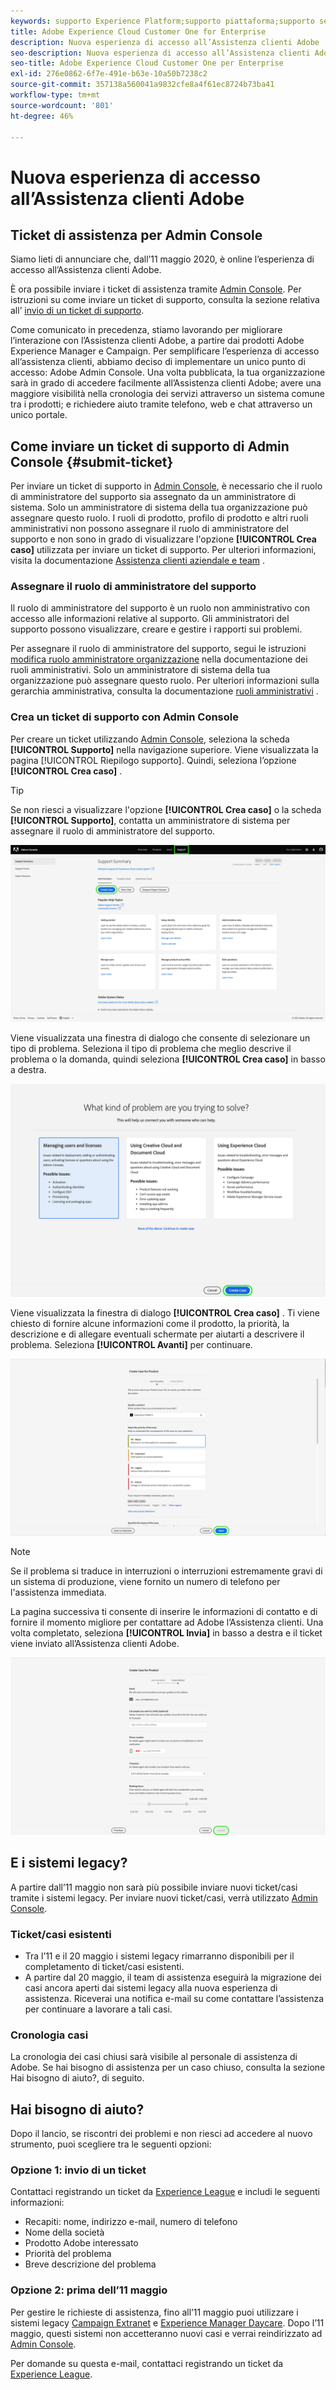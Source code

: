 ```yaml
---
keywords: supporto Experience Platform;supporto piattaforma;supporto servizi intelligenti; assistenza ai clienti; supporto ai di attribuzione; sostegno rtcdp; invia ticket di supporto;supporto clienti
title: Adobe Experience Cloud Customer One for Enterprise
description: Nuova esperienza di accesso all’Assistenza clienti Adobe
seo-description: Nuova esperienza di accesso all’Assistenza clienti Adobe
seo-title: Adobe Experience Cloud Customer One per Enterprise
exl-id: 276e0862-6f7e-491e-b63e-10a50b7238c2
source-git-commit: 357138a560041a9832cfe8a4f61ec8724b73ba41
workflow-type: tm+mt
source-wordcount: '801'
ht-degree: 46%

---
```


# Nuova esperienza di accesso all’Assistenza clienti Adobe

## Ticket di assistenza per Admin Console

Siamo lieti di annunciare che, dall’11 maggio 2020, è online l’esperienza di accesso all’Assistenza clienti Adobe.

È ora possibile inviare i ticket di assistenza tramite [Admin Console](https://adminconsole.adobe.com/). Per istruzioni su come inviare un ticket di supporto, consulta la sezione relativa all’ [invio di un ticket di supporto](#submit-ticket).

Come comunicato in precedenza, stiamo lavorando per migliorare l’interazione con l’Assistenza clienti Adobe, a partire dai prodotti Adobe Experience Manager e Campaign. Per semplificare l’esperienza di accesso all’assistenza clienti, abbiamo deciso di implementare un unico punto di accesso: Adobe Admin Console. Una volta pubblicata, la tua organizzazione sarà in grado di accedere facilmente all’Assistenza clienti Adobe; avere una maggiore visibilità nella cronologia dei servizi attraverso un sistema comune tra i prodotti; e richiedere aiuto tramite telefono, web e chat attraverso un unico portale.

## Come inviare un ticket di supporto di Admin Console {#submit-ticket}

Per inviare un ticket di supporto in [Admin Console](https://adminconsole.adobe.com/), è necessario che il ruolo di amministratore del supporto sia assegnato da un amministratore di sistema. Solo un amministratore di sistema della tua organizzazione può assegnare questo ruolo. I ruoli di prodotto, profilo di prodotto e altri ruoli amministrativi non possono assegnare il ruolo di amministratore del supporto e non sono in grado di visualizzare l&#39;opzione **[!UICONTROL Crea caso]** utilizzata per inviare un ticket di supporto. Per ulteriori informazioni, visita la documentazione [Assistenza clienti aziendale e team](https://helpx.adobe.com/it/enterprise/using/support-and-expert-services.html) .

### Assegnare il ruolo di amministratore del supporto

Il ruolo di amministratore del supporto è un ruolo non amministrativo con accesso alle informazioni relative al supporto. Gli amministratori del supporto possono visualizzare, creare e gestire i rapporti sui problemi.

Per assegnare il ruolo di amministratore del supporto, segui le istruzioni [modifica ruolo amministratore organizzazione](https://helpx.adobe.com/enterprise/using/admin-roles.html#add-admin-teams) nella documentazione dei ruoli amministrativi. Solo un amministratore di sistema della tua organizzazione può assegnare questo ruolo. Per ulteriori informazioni sulla gerarchia amministrativa, consulta la documentazione [ruoli amministrativi](https://helpx.adobe.com/enterprise/admin-guide.html/enterprise/using/admin-roles.ug.html) .

### Crea un ticket di supporto con Admin Console

Per creare un ticket utilizzando [Admin Console](https://adminconsole.adobe.com/), seleziona la scheda **[!UICONTROL Supporto]** nella navigazione superiore. Viene visualizzata la pagina [!UICONTROL Riepilogo supporto]. Quindi, seleziona l’opzione **[!UICONTROL Crea caso]** .

>[!TIP]
>
> Se non riesci a visualizzare l&#39;opzione **[!UICONTROL Crea caso]** o la scheda **[!UICONTROL Supporto]**, contatta un amministratore di sistema per assegnare il ruolo di amministratore del supporto.

![Scheda Supporto Admin Console](./assets/Support.png)

Viene visualizzata una finestra di dialogo che consente di selezionare un tipo di problema. Seleziona il tipo di problema che meglio descrive il problema o la domanda, quindi seleziona **[!UICONTROL Crea caso]** in basso a destra.

![Seleziona problema](./assets/select-case-type.png)

Viene visualizzata la finestra di dialogo **[!UICONTROL Crea caso]** . Ti viene chiesto di fornire alcune informazioni come il prodotto, la priorità, la descrizione e di allegare eventuali schermate per aiutarti a descrivere il problema. Seleziona **[!UICONTROL Avanti]** per continuare.

![crea caso](./assets/create_case.png)

>[!NOTE]
>
> Se il problema si traduce in interruzioni o interruzioni estremamente gravi di un sistema di produzione, viene fornito un numero di telefono per l&#39;assistenza immediata.

La pagina successiva ti consente di inserire le informazioni di contatto e di fornire il momento migliore per contattare ad Adobe l’Assistenza clienti. Una volta completato, seleziona **[!UICONTROL Invia]** in basso a destra e il ticket viene inviato all’Assistenza clienti Adobe.

![Invia ticket](./assets/submit_case.png)

## E i sistemi legacy?

A partire dall’11 maggio non sarà più possibile inviare nuovi ticket/casi tramite i sistemi legacy.  Per inviare nuovi ticket/casi, verrà utilizzato [Admin Console](https://adminconsole.adobe.com/).

### Ticket/casi esistenti

* Tra l’11 e il 20 maggio i sistemi legacy rimarranno disponibili per il completamento di ticket/casi esistenti.
* A partire dal 20 maggio, il team di assistenza eseguirà la migrazione dei casi ancora aperti dai sistemi legacy alla nuova esperienza di assistenza.  Riceverai una notifica e-mail su come contattare l’assistenza per continuare a lavorare a tali casi.

### Cronologia casi

La cronologia dei casi chiusi sarà visibile al personale di assistenza di Adobe.  Se hai bisogno di assistenza per un caso chiuso, consulta la sezione Hai bisogno di aiuto?, di seguito.

## Hai bisogno di aiuto?

Dopo il lancio, se riscontri dei problemi e non riesci ad accedere al nuovo strumento, puoi scegliere tra le seguenti opzioni:

### Opzione 1: invio di un ticket

Contattaci registrando un ticket da [Experience League](https://experienceleague.adobe.com/?support-solution=General&amp;lang=it#support) e includi le seguenti informazioni:

* Recapiti: nome, indirizzo e-mail, numero di telefono
* Nome della società
* Prodotto Adobe interessato
* Priorità del problema
* Breve descrizione del problema

### Opzione 2: prima dell’11 maggio

Per gestire le richieste di assistenza, fino all’11 maggio puoi utilizzare i sistemi legacy [Campaign Extranet](https://support.neolane.net/webApp/extranetLogin) e [Experience Manager Daycare](https://daycare.day.com/home.html).  Dopo l’11 maggio, questi sistemi non accetteranno nuovi casi e verrai reindirizzato ad [Admin Console](https://adminconsole.adobe.com/).

Per domande su questa e-mail, contattaci registrando un ticket da [Experience League](https://experienceleague.adobe.com/?support-solution=General#support).
